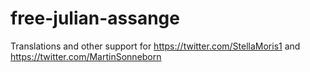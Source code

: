 # free-julian-assange
Translations and other support for https://twitter.com/StellaMoris1 and https://twitter.com/MartinSonneborn
